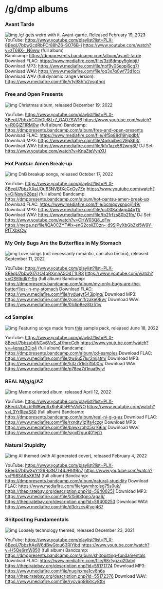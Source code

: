 # /g/dmp albums

### Avant Tarde
![img](https://i.imgur.com/41uqcX3.png)
 /g/ gets weird with it. Avant-garde. Released February 19, 2023
YouTube:
https://www.youtube.com/playlist?list=PLX-8BeqU7bbw2cdRbFCr88hZ6-SO76B-i
https://www.youtube.com/watch?v=zT69X-_N6ww  (full album)  
Bandcamp:
https://dmppresents.bandcamp.com/album/avant-tarde
Download FLAC:
https://www.mediafire.com/file/3zt6dmpy5glnbjt/
Download MP3:
https://www.mediafire.com/file/npf9y05eopj6cg7/
Download WAV:
https://www.mediafire.com/file/oq3x7q0wf73d1cc/
Download WAV (full dynamic range version):
https://www.mediafire.com/file/v1y98hfx2ysgfhq/


### Free and Open Presents
![img](https://i.imgur.com/HBt3WlQ.png)
Christmas album, released December 19, 2022

YouTube:
https://www.youtube.com/playlist?list=PLX-8BeqU7bbxbGCIhOcI8LrZ_OAOZSW16
https://www.youtube.com/watch?v=R0GlZFIRM0w  (full album)
Bandcamp:
https://dmppresents.bandcamp.com/album/free-and-open-presents
Download FLAC:
https://www.mediafire.com/file/4f5p88d19hipdbf/
Download MP3:
https://www.mediafire.com/file/4mkoibvsi29g8h3/
Download WAV:
https://www.mediafire.com/file/kfx1azx582wrg8t/
DJ Set:
https://www.youtube.com/watch?v=KnaZteVynXU

### Hot Pantsu: Amen Break-up
![img](https://i.imgur.com/EmT34Ei.jpg)
DnB breakup songs, released October 17, 2022

YouTube:
https://www.youtube.com/playlist?list=PLX-8BeqU7bbzXXaUOu63NVBfXeCcGy7Zq
https://www.youtube.com/watch?v=OjNowK28psI (full album)
Bandcamp:
https://dmppresents.bandcamp.com/album/hot-pantsu-amen-break-up
Download FLAC:
https://www.mediafire.com/file/ocmqgvsnogij149/
Download MP3:
https://www.mediafire.com/file/oc008a5kgp44q11/
Download WAV:
https://www.mediafire.com/file/tb2frfzs80b21fo/
DJ Set: 
https://www.youtube.com/watch?v=CHW03Q8_qFw
https://mega.nz/file/iQA0CZYT#Ix-enG2coiiZCzn-_d9SjPyXbGbZxl5W9Y-PfTXbkCw


### My Only Bugs Are the Butterflies in My Stomach
![img](https://i.imgur.com/3jfTZGT.jpg)
Love songs (not necessarily romantic, can also be bro), released September 11, 2022 

YouTube:
https://www.youtube.com/playlist?list=PLX-8BeqU7bbwXl7jzO4gBXmaA5O4T1LB3
https://www.youtube.com/watch?v=OS6lbdkY-9g (full album)
Bandcamp:
https://dmppresents.bandcamp.com/album/my-only-bugs-are-the-butterflies-in-my-stomach
Download FLAC:
https://www.mediafire.com/file/rydueyt543jpjnq/
Download MP3:
https://www.mediafire.com/file/zgncmlfrzake09w/
Download WAV:
https://www.mediafire.com/file/0lclip8ez8tz51v/


### cd Samples
![img](https://i.imgur.com/9Pc9g26.jpg)
Featuring songs made from [this](https://www.mediafire.com/file/nmn6ws66q31qnwt/) sample pack, released June 18, 2022 

YouTube:
https://www.youtube.com/playlist?list=PLX-8BeqU7bbzubfjNGv6VoS_sI7mrcCdh
https://www.youtube.com/watch?v=-4qnaz3Cjo4 (full album)
Bandcamp:
https://dmppresents.bandcamp.com/album/cd-samples
Download FLAC:
https://www.mediafire.com/file/zw6u57lur2mjatm/
Download MP3:
https://www.mediafire.com/file/53z751iskj1b005/
Download WAV:
https://www.mediafire.com/file/p78ea7d1nua9vjv/


### REAL NI/g/g/AZ
![img](https://i.imgur.com/kHPGIMW.jpg)
Meme oriented album, released April 12, 2022 

YouTube:
https://www.youtube.com/playlist?list=PLX-8BeqU7bbzbRM6wpRxKgF4I5HPoVcNO
https://www.youtube.com/watch?v=L3YrRIeaS80 (full album)
Bandcamp:
https://dmppresents.bandcamp.com/album/real-ni-g-g-az
Download FLAC:
https://www.mediafire.com/file/rxndty1z1fa4czg/
Download MP3:
https://www.mediafire.com/file/bawxrbh05srr66a/
Download WAV:
https://www.mediafire.com/file/sigxl2gur401ej2/


### Natural Stupidity
![img](https://i.imgur.com/b4nAruU.jpg)
AI themed (with AI generated cover), released February 4, 2022 

YouTube:
https://www.youtube.com/playlist?list=PLX-8BeqU7bbwXpY1G9Rj3N7z44JHGtBn7
https://www.youtube.com/watch?v=P98SAKsXK1M (full album)
Bandcamp:
https://dmppresents.bandcamp.com/album/natural-stupidity
Download FLAC:
https://www.mediafire.com/file/gwmhrolsg75s0uk/
https://thepiratebay.org/description.php?id=56400251
Download MP3:
https://www.mediafire.com/file/5f56l3tgno7aga6/
https://thepiratebay.org/description.php?id=56400253
Download WAV:
https://www.mediafire.com/file/d3drzcv4fyej467


### Shitposting Fundamentals
![img](https://i.imgur.com/F6suJSQ.png)
Loosely technology themed, released December 23, 2021 

YouTube:
https://www.youtube.com/playlist?list=PLX-8BeqU7bbzftAeW6dBwGtqu63RIYibd
https://www.youtube.com/watch?v=H5Qe6rnW850  (full album)
Bandcamp:
https://dmppresents.bandcamp.com/album/shitposting-fundamentals
Download FLAC:
https://www.mediafire.com/file/68rfygzxj20atyl
https://thepiratebay.org/description.php?id=55171774
Download MP3:
https://www.mediafire.com/file/nuglhxma1cv8h6s
https://thepiratebay.org/description.php?id=55172376
Download WAV:
https://www.mediafire.com/file/rycv6p988rcy8tb/
